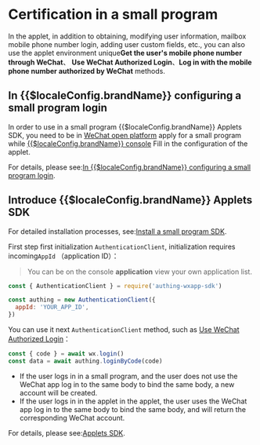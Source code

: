 # Certification in a small program

<LastUpdated/>

In the applet, in addition to obtaining, modifying user information, mailbox mobile phone number login, adding user custom fields, etc., you can also use the applet environment unique**Get the user's mobile phone number through WeChat**、 **Use WeChat Authorized Login**、**Log in with the mobile phone number authorized by WeChat** methods.

## In {{$localeConfig.brandName}} configuring a small program login

In order to use in a small program {{$localeConfig.brandName}} Applets SDK, you need to be in [WeChat open platform](https://mp.weixin.qq.com/) apply for a small program while [{{$localeConfig.brandName}} console](https://console.authing.cn/console/userpool) Fill in the configuration of the applet.

For details, please see:[In {{$localeConfig.brandName}} configuring a small program login](../../../reference/sdk-for-wxapp.md#在-localeconfig-brandName-中配置小程序登录).

## Introduce {{$localeConfig.brandName}} Applets SDK

For detailed installation processes, see:[Install a small program SDK](../../../reference/sdk-for-wxapp.md#安装).

First step first initialization `AuthenticationClient`, initialization requires incoming`AppId` （application ID）：

> You can be on the console **application** view your own application list.

```js
const { AuthenticationClient } = require('authing-wxapp-sdk')

const authing = new AuthenticationClient({
  appId: 'YOUR_APP_ID',
})
```

You can use it next `AuthenticationClient` method, such as [Use WeChat Authorized Login](../../../reference/sdk-for-wxapp.md#loginbycode)：

```javascript
const { code } = await wx.login()
const data = await authing.loginByCode(code)
```

- If the user logs in in a small program, and the user does not use the WeChat app log in to the same body to bind the same body, a new account will be created.
- If the user logs in in the applet in the applet, the user uses the WeChat app log in to the same body to bind the same body, and will return the corresponding WeChat account.

For details, please see:[Applets SDK](../../../reference/sdk-for-wxapp.md).
